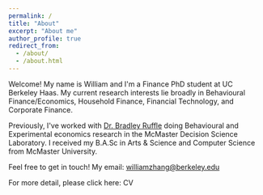 ```yaml
---
permalink: /
title: "About"
excerpt: "About me"
author_profile: true
redirect_from: 
  - /about/
  - /about.html
---
```


Welcome! My name is William and I'm a Finance PhD student at UC Berkeley Haas. My current research interests lie broadly in Behavioural Finance/Economics, Household Finance, Financial Technology, and Corporate Finance. 

Previously, I've worked with [Dr. Bradley Ruffle](https://sites.google.com/site/bradleyruffle/) doing Behavioural and Experimental economics research in the McMaster Decision Science Laboratory. I received my B.A.Sc in Arts & Science and Computer Science from McMaster University.

Feel free to get in touch! My email: williamzhang@berkeley.edu

For more detail, please click here: CV
